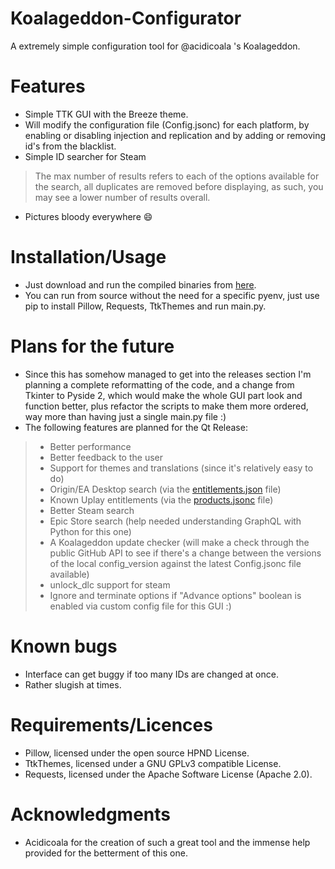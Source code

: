 # Koalageddon-Configurator
A extremely simple configuration tool for @acidicoala 's Koalageddon.

# Features
- Simple TTK GUI with the Breeze theme.
- Will modify the configuration file (Config.jsonc) for each platform, by enabling or disabling injection and replication and by adding or removing id's from the blacklist.
- Simple ID searcher for Steam 
> The max number of results refers to each of the options available for the search, all duplicates are removed before displaying, as such, you may see a lower number of results overall.
- Pictures bloody everywhere 😄

# Installation/Usage
- Just download and run the compiled binaries from [here](https://github.com/g-yui/KoalaGeddon-Configurator/releases).
- You can run from source without the need for a specific pyenv, just use pip to install Pillow, Requests, TtkThemes and run main.py.

# Plans for the future
- Since this has somehow managed to get into the releases section I'm planning a complete reformatting of the code, and a change from Tkinter to Pyside 2, which would make the whole GUI part look and function better, plus refactor the scripts to make them more ordered, way more than having just a single main.py file :)
- The following features are planned for the Qt Release:
> - Better performance
> - Better feedback to the user
> - Support for themes and translations (since it's relatively easy to do) <br />
> - Origin/EA Desktop search (via the [entitlements.json](https://github.com/acidicoala/public-entitlements/blob/main/origin/v1/entitlements.json) file) <br />
> - Known Uplay entitlements (via the [products.jsonc](https://github.com/acidicoala/public-entitlements/blob/main/ubisoft/v1/products.jsonc) file) <br />
> - Better Steam search <br />
> - Epic Store search (help needed understanding GraphQL with Python for this one) <br />
> - A Koalageddon update checker (will make a check through the public GitHub API to see if there's a change between the versions of the local config_version against the latest Config.jsonc file available) <br />
> - unlock_dlc support for steam <br />
> - Ignore and terminate options if "Advance options" boolean is enabled via custom config file for this GUI :) <br />

# Known bugs
- Interface can get buggy if too many IDs are changed at once.
- Rather slugish at times.

# Requirements/Licences
- Pillow, licensed under the open source HPND License.
- TtkThemes, licensed under a GNU GPLv3 compatible License.
- Requests, licensed under the Apache Software License (Apache 2.0).

# Acknowledgments
- Acidicoala for the creation of such a great tool and the immense help provided for the betterment of this one.
